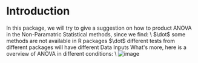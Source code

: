 # Introduction
In this package, we will try to give a suggestion on how to product ANOVA in the Non-Paramatric Statistical methods, since we find: \\ 
$\dot$ some methods are not available in R packages
$\dot$ different tests from different packages will have different Data Inputs
What's more, here is a overview of ANOVA in different conditions: \\ 
![image](https://user-images.githubusercontent.com/49614038/116901816-f57d3100-ac6c-11eb-83e8-5b0909e09235.png)
